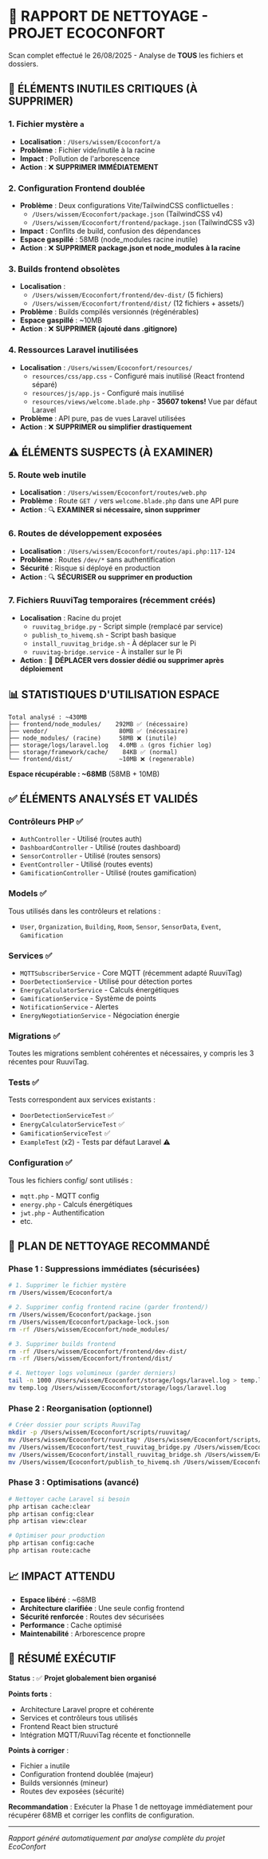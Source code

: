 # 🧹 RAPPORT DE NETTOYAGE - PROJET ECOCONFORT

Scan complet effectué le 26/08/2025 - Analyse de **TOUS** les fichiers et dossiers.

## 🚨 **ÉLÉMENTS INUTILES CRITIQUES** (À SUPPRIMER)

### 1. **Fichier mystère `a`** 
- **Localisation** : `/Users/wissem/Ecoconfort/a`
- **Problème** : Fichier vide/inutile à la racine
- **Impact** : Pollution de l'arborescence
- **Action** : ❌ **SUPPRIMER IMMÉDIATEMENT**

### 2. **Configuration Frontend doublée**
- **Problème** : Deux configurations Vite/TailwindCSS conflictuelles :
  - `/Users/wissem/Ecoconfort/package.json` (TailwindCSS v4)
  - `/Users/wissem/Ecoconfort/frontend/package.json` (TailwindCSS v3)
- **Impact** : Conflits de build, confusion des dépendances
- **Espace gaspillé** : 58MB (node_modules racine inutile)
- **Action** : ❌ **SUPPRIMER package.json et node_modules à la racine**

### 3. **Builds frontend obsolètes**
- **Localisation** : 
  - `/Users/wissem/Ecoconfort/frontend/dev-dist/` (5 fichiers)
  - `/Users/wissem/Ecoconfort/frontend/dist/` (12 fichiers + assets/)
- **Problème** : Builds compilés versionnés (régénérables)
- **Espace gaspillé** : ~10MB
- **Action** : ❌ **SUPPRIMER (ajouté dans .gitignore)**

### 4. **Ressources Laravel inutilisées** 
- **Localisation** : `/Users/wissem/Ecoconfort/resources/`
  - `resources/css/app.css` - Configuré mais inutilisé (React frontend séparé)
  - `resources/js/app.js` - Configuré mais inutilisé
  - `resources/views/welcome.blade.php` - **35607 tokens!** Vue par défaut Laravel
- **Problème** : API pure, pas de vues Laravel utilisées
- **Action** : ❌ **SUPPRIMER ou simplifier drastiquement**

## ⚠️ **ÉLÉMENTS SUSPECTS** (À EXAMINER)

### 5. **Route web inutile**
- **Localisation** : `/Users/wissem/Ecoconfort/routes/web.php`
- **Problème** : Route `GET /` vers `welcome.blade.php` dans une API pure
- **Action** : 🔍 **EXAMINER si nécessaire, sinon supprimer**

### 6. **Routes de développement exposées**
- **Localisation** : `/Users/wissem/Ecoconfort/routes/api.php:117-124`
- **Problème** : Routes `/dev/*` sans authentification
- **Sécurité** : Risque si déployé en production
- **Action** : 🔍 **SÉCURISER ou supprimer en production**

### 7. **Fichiers RuuviTag temporaires** (récemment créés)
- **Localisation** : Racine du projet
  - `ruuvitag_bridge.py` - Script simple (remplacé par service)
  - `publish_to_hivemq.sh` - Script bash basique 
  - `install_ruuvitag_bridge.sh` - À déplacer sur le Pi
  - `ruuvitag-bridge.service` - À installer sur le Pi
- **Action** : 🔄 **DÉPLACER vers dossier dédié ou supprimer après déploiement**

## 📊 **STATISTIQUES D'UTILISATION ESPACE**

```
Total analysé : ~430MB
├── frontend/node_modules/    292MB ✅ (nécessaire)
├── vendor/                    80MB ✅ (nécessaire) 
├── node_modules/ (racine)     58MB ❌ (inutile)
├── storage/logs/laravel.log   4.0MB ⚠️ (gros fichier log)
├── storage/framework/cache/    84KB ✅ (normal)
└── frontend/dist/             ~10MB ❌ (regenerable)
```

**Espace récupérable : ~68MB** (58MB + 10MB)

## ✅ **ÉLÉMENTS ANALYSÉS ET VALIDÉS**

### **Contrôleurs PHP** ✅ 
- `AuthController` - Utilisé (routes auth)
- `DashboardController` - Utilisé (routes dashboard)
- `SensorController` - Utilisé (routes sensors)
- `EventController` - Utilisé (routes events)
- `GamificationController` - Utilisé (routes gamification)

### **Models** ✅ 
Tous utilisés dans les contrôleurs et relations :
- `User`, `Organization`, `Building`, `Room`, `Sensor`, `SensorData`, `Event`, `Gamification`

### **Services** ✅ 
- `MQTTSubscriberService` - Core MQTT (récemment adapté RuuviTag)
- `DoorDetectionService` - Utilisé pour détection portes
- `EnergyCalculatorService` - Calculs énergétiques
- `GamificationService` - Système de points
- `NotificationService` - Alertes
- `EnergyNegotiationService` - Négociation énergie

### **Migrations** ✅ 
Toutes les migrations semblent cohérentes et nécessaires, y compris les 3 récentes pour RuuviTag.

### **Tests** ✅ 
Tests correspondent aux services existants :
- `DoorDetectionServiceTest` ✅
- `EnergyCalculatorServiceTest` ✅  
- `GamificationServiceTest` ✅
- `ExampleTest` (x2) - Tests par défaut Laravel ⚠️

### **Configuration** ✅ 
Tous les fichiers config/ sont utilisés :
- `mqtt.php` - MQTT config
- `energy.php` - Calculs énergétiques
- `jwt.php` - Authentification
- etc.

## 🔧 **PLAN DE NETTOYAGE RECOMMANDÉ**

### **Phase 1 : Suppressions immédiates** (sécurisées)
```bash
# 1. Supprimer le fichier mystère
rm /Users/wissem/Ecoconfort/a

# 2. Supprimer config frontend racine (garder frontend/)
rm /Users/wissem/Ecoconfort/package.json
rm /Users/wissem/Ecoconfort/package-lock.json
rm -rf /Users/wissem/Ecoconfort/node_modules/

# 3. Supprimer builds frontend
rm -rf /Users/wissem/Ecoconfort/frontend/dev-dist/
rm -rf /Users/wissem/Ecoconfort/frontend/dist/

# 4. Nettoyer logs volumineux (garder derniers)
tail -n 1000 /Users/wissem/Ecoconfort/storage/logs/laravel.log > temp.log
mv temp.log /Users/wissem/Ecoconfort/storage/logs/laravel.log
```

### **Phase 2 : Reorganisation** (optionnel)
```bash
# Créer dossier pour scripts RuuviTag
mkdir -p /Users/wissem/Ecoconfort/scripts/ruuvitag/
mv /Users/wissem/Ecoconfort/ruuvitag* /Users/wissem/Ecoconfort/scripts/ruuvitag/
mv /Users/wissem/Ecoconfort/test_ruuvitag_bridge.py /Users/wissem/Ecoconfort/scripts/ruuvitag/
mv /Users/wissem/Ecoconfort/install_ruuvitag_bridge.sh /Users/wissem/Ecoconfort/scripts/ruuvitag/
mv /Users/wissem/Ecoconfort/publish_to_hivemq.sh /Users/wissem/Ecoconfort/scripts/ruuvitag/
```

### **Phase 3 : Optimisations** (avancé)
```bash
# Nettoyer cache Laravel si besoin
php artisan cache:clear
php artisan config:clear
php artisan view:clear

# Optimiser pour production
php artisan config:cache
php artisan route:cache
```

## 📈 **IMPACT ATTENDU**

- **Espace libéré** : ~68MB
- **Architecture clarifiée** : Une seule config frontend
- **Sécurité renforcée** : Routes dev sécurisées
- **Performance** : Cache optimisé
- **Maintenabilité** : Arborescence propre

## 🎯 **RÉSUMÉ EXÉCUTIF**

**Status** : ✅ **Projet globalement bien organisé**

**Points forts** :
- Architecture Laravel propre et cohérente
- Services et contrôleurs tous utilisés
- Frontend React bien structuré
- Intégration MQTT/RuuviTag récente et fonctionnelle

**Points à corriger** :
- Fichier `a` inutile
- Configuration frontend doublée (majeur)
- Builds versionnés (mineur)  
- Routes dev exposées (sécurité)

**Recommandation** : Exécuter la Phase 1 de nettoyage immédiatement pour récupérer 68MB et corriger les conflits de configuration.

---
*Rapport généré automatiquement par analyse complète du projet EcoConfort*